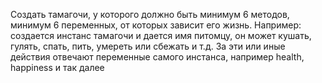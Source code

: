 Создать тамагочи, у которого должно быть минимум 6 методов,
минимум 6 переменных, от которых зависит его жизнь.
Например: создается инстанс тамагочи и дается имя питомцу,
он может кушать, гулять, спать, пить, умереть или сбежать и т.д.
За эти или иные действия отвечают переменные самого инстанса, например health, happiness и так далее

